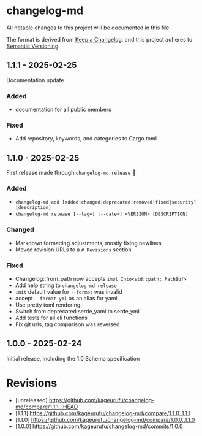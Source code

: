 # changelog-md

All notable changes to this project will be documented in this file.

The format is derived from [Keep a Changelog](https://keepachangelog.com/en/1.1.0/),
and this project adheres to [Semantic Versioning](https://semver.org/spec/v2.0.0.html).

## 1.1.1 - 2025-02-25

Documentation update

### Added

- documentation for all public members

### Fixed

- Add repository, keywords, and categories to Cargo.toml

## 1.1.0 - 2025-02-25

First release made through `changelog-md release` 🎉

### Added

- `changelog-md add [added|changed|deprecated|removed|fixed|security] [description]`
- `changelog-md release [--tag=] [--date=] <VERSION> [DESCRIPTION]`

### Changed

- Markdown formatting adjustments, mostly fixing newlines
- Moved revision URLs to a `# Revisions` section

### Fixed

- Changelog::from_path now accepts `impl Into<std::path::PathBuf>`
- Add help string to `changelog-md release`
- `init` default value for `--format` was invalid
- accept `--format yml` as an alias for yaml
- Use pretty toml rendering
- Switch from deprecated serde_yaml to serde_yml
- Add tests for all cli functions
- Fix git urls, tag comparison was reversed

## 1.0.0 - 2025-02-24

Initial release, including the 1.0 Schema specification

# Revisions

- [unreleased] <https://github.com/kageurufu/changelog-md/compare/1.1.1...HEAD>
- [1.1.1] <https://github.com/kageurufu/changelog-md/compare/1.1.0..1.1.1>
- [1.1.0] <https://github.com/kageurufu/changelog-md/compare/1.0.0..1.1.0>
- [1.0.0] <https://github.com/kageurufu/changelog-md/commits/1.0.0>
